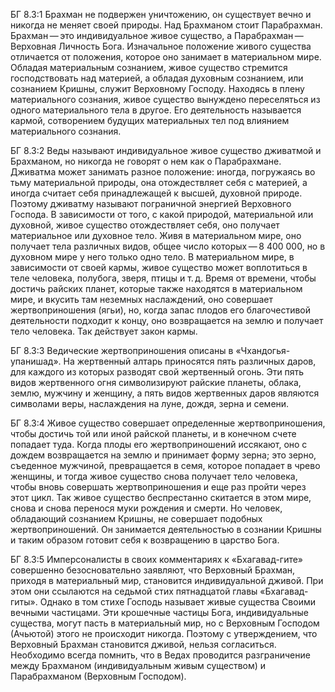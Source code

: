 БГ 8.3:1	Брахман не подвержен уничтожению, он существует вечно и никогда не меняет своей природы. Над Брахманом стоит Парабрахман. Брахман — это индивидуальное живое существо, а Парабрахман — Верховная Личность Бога. Изначальное положение живого существа отличается от положения, которое оно занимает в материальном мире. Обладая материальным сознанием, живое существо стремится господствовать над материей, а обладая духовным сознанием, или сознанием Кришны, служит Верховному Господу. Находясь в плену материального сознания, живое существо вынуждено переселяться из одного материального тела в другое. Его деятельность называется кармой, сотворением будущих материальных тел под влиянием материального сознания.

БГ 8.3:2	Веды называют индивидуальное живое существо дживатмой и Брахманом, но никогда не говорят о нем как о Парабрахмане. Дживатма может занимать разное положение: иногда, погружаясь во тьму материальной природы, она отождествляет себя с материей, а иногда считает себя принадлежащей к высшей, духовной природе. Поэтому дживатму называют пограничной энергией Верховного Господа. В зависимости от того, с какой природой, материальной или духовной, живое существо отождествляет себя, оно получает материальное или духовное тело. Живя в материальном мире, оно получает тела различных видов, общее число которых — 8 400 000, но в духовном мире у него только одно тело. В материальном мире, в зависимости от своей кармы, живое существо может воплотиться в теле человека, полубога, зверя, птицы и т. д. Время от времени, чтобы достичь райских планет, которые также находятся в материальном мире, и вкусить там неземных наслаждений, оно совершает жертвоприношения (ягьи), но, когда запас плодов его благочестивой деятельности подходит к концу, оно возвращается на землю и получает тело человека. Так действует закон кармы.

БГ 8.3:3	Ведические жертвоприношения описаны в «Чхандогья-упанишад». На жертвенный алтарь приносятся пять различных даров, для каждого из которых разводят свой жертвенный огонь. Эти пять видов жертвенного огня символизируют райские планеты, облака, землю, мужчину и женщину, а пять видов жертвенных даров являются символами веры, наслаждения на луне, дождя, зерна и семени.

БГ 8.3:4	Живое существо совершает определенные жертвоприношения, чтобы достичь той или иной райской планеты, и в конечном счете попадает туда. Когда плоды его жертвоприношений иссякают, оно с дождем возвращается на землю и принимает форму зерна; это зерно, съеденное мужчиной, превращается в семя, которое попадает в чрево женщины, и тогда живое существо снова получает тело человека, чтобы вновь совершать жертвоприношения и еще раз пройти через этот цикл. Так живое существо беспрестанно скитается в этом мире, снова и снова перенося муки рождения и смерти. Но человек, обладающий сознанием Кришны, не совершает подобных жертвоприношений. Он занимается деятельностью в сознании Кришны и таким образом готовит себя к возвращению в царство Бога.

БГ 8.3:5	Имперсоналисты в своих комментариях к «Бхагавад-гите» совершенно безосновательно заявляют, что Верховный Брахман, приходя в материальный мир, становится индивидуальной дживой. При этом они ссылаются на седьмой стих пятнадцатой главы «Бхагавад-гиты». Однако в том стихе Господь называет живые существа Своими вечными частицами. Эти крошечные частицы Бога, индивидуальные существа, могут пасть в материальный мир, но с Верховным Господом (Ачьютой) этого не происходит никогда. Поэтому с утверждением, что Верховный Брахман становится дживой, нельзя согласиться. Необходимо всегда помнить, что в Ведах проводится разграничение между Брахманом (индивидуальным живым существом) и Парабрахманом (Верховным Господом).